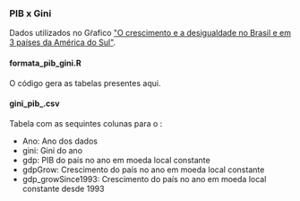 ###  PIB x Gini

Dados utilizados no Gŕafico ["O crescimento e a desigualdade no Brasil e em 3 países da América do Sul"](https://www.nexojornal.com.br/grafico/2016/05/16/O-crescimento-e-a-desigualdade-no-Brasil-e-em-3-pa%C3%ADses-da-Am%C3%A9rica-do-Sul).

#### formata_pib_gini.R
O código gera as tabelas presentes aqui.

#### gini_pib_<PAIS>.csv

Tabela com as sequintes colunas para o <PAIS>:

* Ano: Ano dos dados
* gini: Gini do ano
* gdp: PIB do país no ano em moeda local constante
* gdpGrow: Crescimento do país no ano em moeda local constante
* gdp_growSince1993: Crescimento do país no ano em moeda local constante desde 1993